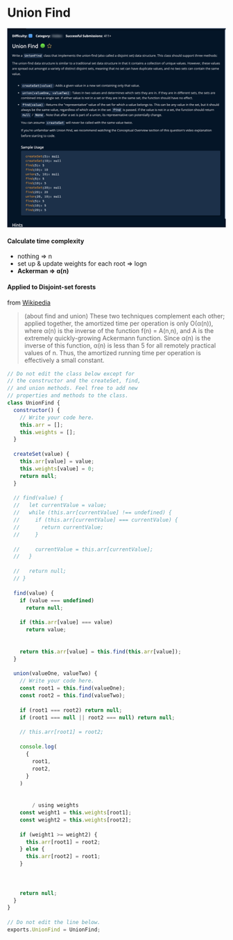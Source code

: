 # Union Find

![](<../../../.gitbook/assets/Screenshot 2023-01-23 at 19.51.32.png>)

#### Calculate time complexity

* nothing ⇒ n
* set up & update weights for each root ⇒ logn
* **Ackerman ⇒ ɑ(n)**

#### Applied to Disjoint-set forests

from [Wikipedia](http://en.wikipedia.org/wiki/Disjoint-set\_data\_structure)

> (about find and union) These two techniques complement each other; applied together, the amortized time per operation is only O(α(n)), where α(n) is the inverse of the function f(n) = A(n,n), and A is the extremely quickly-growing Ackermann function. Since α(n) is the inverse of this function, α(n) is less than 5 for all remotely practical values of n. Thus, the amortized running time per operation is effectively a small constant.

```jsx
// Do not edit the class below except for
// the constructor and the createSet, find,
// and union methods. Feel free to add new
// properties and methods to the class.
class UnionFind {
  constructor() {
    // Write your code here.
    this.arr = [];
    this.weights = [];
  }

  createSet(value) {
    this.arr[value] = value;
    this.weights[value] = 0;
    return null;
  }

  // find(value) {
  //   let currentValue = value;
  //   while (this.arr[currentValue] !== undefined) {
  //     if (this.arr[currentValue] === currentValue) {
  //       return currentValue;
  //     }
      
  //     currentValue = this.arr[currentValue];
  //   }

  //   return null;
  // }

  find(value) {
    if (value === undefined) 
      return null;

    if (this.arr[value] === value)
      return value;
    

    return this.arr[value] = this.find(this.arr[value]);
  }

  union(valueOne, valueTwo) {
    // Write your code here.
    const root1 = this.find(valueOne);
    const root2 = this.find(valueTwo);

    if (root1 === root2) return null;
    if (root1 === null || root2 === null) return null;

    // this.arr[root1] = root2;

    console.log(
      {
        root1,
        root2,
      }
    )
    

		/ using weights
    const weight1 = this.weights[root1];
    const weight2 = this.weights[root2];

    if (weight1 >= weight2) {
      this.arr[root1] = root2;
    } else {
      this.arr[root2] = root1;
    }

    
    
    return null;
  }
}

// Do not edit the line below.
exports.UnionFind = UnionFind;
```
